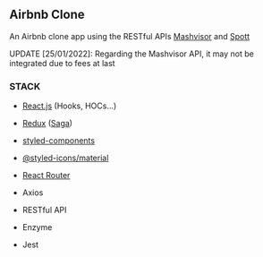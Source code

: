 ## Airbnb Clone 

An Airbnb clone app using the RESTful APIs [Mashvisor](https://rapidapi.com/mashvisor-team/api/mashvisor/) and [Spott](https://rapidapi.com/mashvisor-team/api/spott/)

UPDATE [25/01/2022]: Regarding the Mashvisor API, it may not be integrated due to fees at last


### STACK


- [React.js](https://reactjs.org/) (Hooks, HOCs...)
- [Redux](https://redux.js.org/) ([Saga](https://redux-saga.js.org/))
- [styled-components](https://styled-components.com/)
- [@styled-icons/material](https://styled-icons.js.org/)
- [React Router](https://reactrouter.com/)

- Axios
- RESTful API

- Enzyme
- Jest